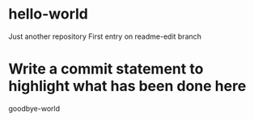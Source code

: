 # hello-world
Just another repository
First entry on readme-edit branch
# Write a commit statement to highlight what has been done here
goodbye-world

